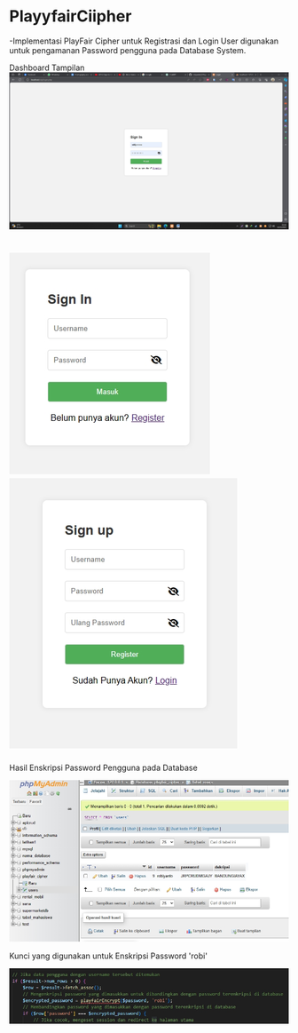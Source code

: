 # PlayyfairCiipher
-Implementasi PlayFair Cipher untuk Registrasi dan Login User digunakan untuk pengamanan Password pengguna pada Database System.

Dashboard Tampilan
![dash](dash.jpg)


![login](login.jpg)
![register](register.jpg)
================================================
Hasil Enskripsi Password Pengguna pada Database

![db](database.jpg)

Kunci yang digunakan untuk Enskripsi Password 'robi'

![enskrip](enc.jpg)
